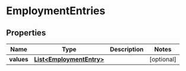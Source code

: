 

# EmploymentEntries


## Properties

| Name | Type | Description | Notes |
|------------ | ------------- | ------------- | -------------|
|**values** | [**List&lt;EmploymentEntry&gt;**](EmploymentEntry.md) |  |  [optional] |




